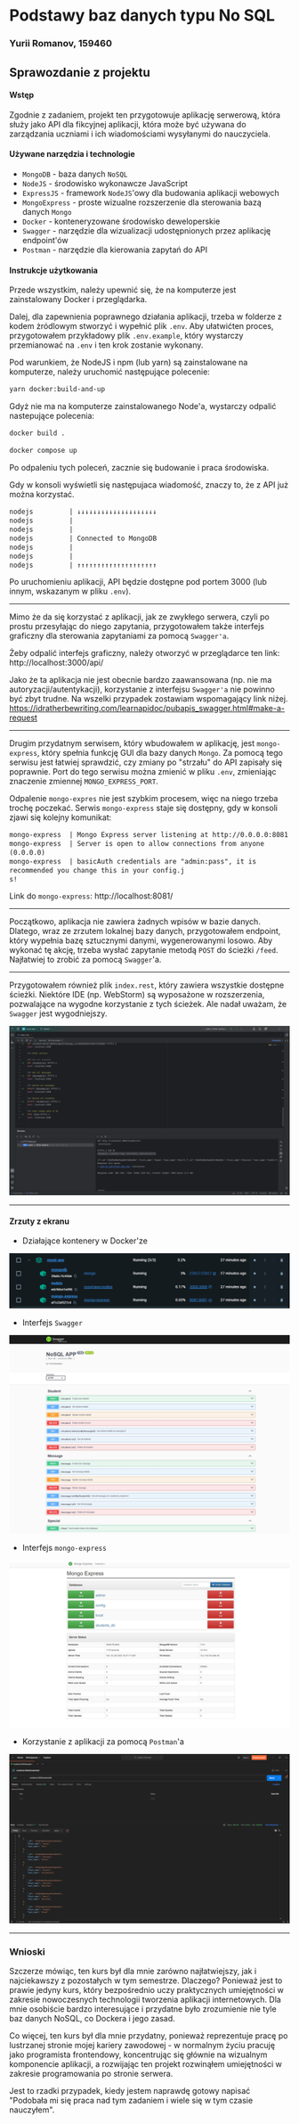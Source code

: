 # Podstawy baz danych typu No SQL

### Yurii Romanov, 159460

## Sprawozdanie z projektu

#### Wstęp

Zgodnie z zadaniem, projekt ten przygotowuje aplikację serwerową, która służy jako 
API dla fikcyjnej aplikacji, która może być używana do zarządzania 
uczniami i ich wiadomościami wysyłanymi do nauczyciela.

#### Używane narzędzia i technologie

- `MongoDB` - baza danych `NoSQL`
- `NodeJS` - środowisko wykonawcze JavaScript
- `ExpressJS` - framework `NodeJS`'owy dla budowania aplikacji webowych 
- `MongoExpress` - proste wizualne rozszerzenie dla sterowania bazą danych `Mongo` 
- `Docker` - konteneryzowane środowisko deweloperskie
- `Swagger` - narzędzie dla wizualizacji udostępnionych przez aplikację endpoint'ów
- `Postman` - narzędzie dla kierowania zapytań do API


#### Instrukcje użytkowania

Przede wszystkim, należy upewnić się, że na komputerze jest zainstalowany Docker i przeglądarka.

Dalej, dla zapewnienia poprawnego działania aplikacji, trzeba w folderze z kodem żródlowym stworzyć
i wypełnić plik `.env`. Aby ułatwićten proces, przygotowałem przykładowy plik `.env.example`, który 
wystarczy przemianować na `.env` i ten krok zostanie wykonany.

Pod warunkiem, że NodeJS i npm (lub yarn) są zainstalowane na komputerze, 
należy uruchomić następujące polecenie: 
```bash
yarn docker:build-and-up
```
Gdyż nie ma na komputerze zainstalowanego Node'a, wystarczy odpalić nastepujące polecenia:
```bash
docker build .
```
```bash
docker compose up
```

Po odpaleniu tych poleceń, zacznie się budowanie i praca środowiska. 

Gdy w konsoli wyświetli się następujaca wiadomość, znaczy to, że z API już można korzystać.
```
nodejs         | ↓↓↓↓↓↓↓↓↓↓↓↓↓↓↓↓↓↓↓↓
nodejs         | 
nodejs         | 
nodejs         | Connected to MongoDB
nodejs         | 
nodejs         | 
nodejs         | ↑↑↑↑↑↑↑↑↑↑↑↑↑↑↑↑↑↑↑↑
```

Po uruchomieniu aplikacji, API będzie dostępne pod portem 3000 (lub innym, wskazanym w pliku `.env`).

---

Mimo że da się korzystać z aplikacji, jak ze zwykłego serwera, czyli po prostu 
przesyłając do niego zapytania, przygotowałem także interfejs graficzny dla sterowania 
zapytaniami za pomocą `Swagger'a`.

Żeby odpalić interfejs graficzny, należy otworzyć w przeglądarce ten link:
http://localhost:3000/api/

Jako że ta aplikacja nie jest obecnie bardzo zaawansowana (np. nie ma autoryzacji/autentykacji),
korzystanie z interfejsu `Swagger'a` nie powinno być zbyt trudne.
Na wszelki przypadek zostawiam wspomagający link niżej.
https://idratherbewriting.com/learnapidoc/pubapis_swagger.html#make-a-request

---

Drugim przydatnym serwisem, który wbudowałem w aplikację, jest `mongo-express`, który 
spełnia funkcję GUI dla bazy danych `Mongo`. Za pomocą tego serwisu jest łatwiej sprawdzić, 
czy zmiany po "strzału" do API zapisały się poprawnie. Port do tego serwisu można zmienić w 
pliku `.env`, zmieniając znaczenie zmiennej `MONGO_EXPRESS_PORT`.

Odpalenie `mongo-expres` nie jest szybkim procesem, więc na niego trzeba trochę poczekać.
Serwis `mongo-express` staje się dostępny, gdy w konsoli zjawi się kolejny komunikat:
```
mongo-express  | Mongo Express server listening at http://0.0.0.0:8081
mongo-express  | Server is open to allow connections from anyone (0.0.0.0)
mongo-express  | basicAuth credentials are "admin:pass", it is recommended you change this in your config.j
s!
```

Link do `mongo-express`: http://localhost:8081/

---

Początkowo, aplikacja nie zawiera żadnych wpisów w bazie danych. Dlatego, wraz ze zrzutem 
lokalnej bazy danych, przygotowałem endpoint, który wypełnia bazę sztucznymi danymi, 
wygenerowanymi losowo.
Aby wykonać tę akcję, trzeba wysłać zapytanie metodą `POST` do ścieżki `/feed`.
Najłatwiej to zrobić za pomocą `Swagger`'a.

---

Przygotowałem również plik `index.rest`, który zawiera wszystkie dostępne ścieżki. 
Niektóre IDE (np. WebStorm) są wyposażone w rozszerzenia, pozwalające na wygodne korzystanie z 
tych ścieżek. Ale nadał uważam, że `Swagger` jest wygodniejszy.

![img_3.png](img_3.png)

---

#### Zrzuty z ekranu

- Działające kontenery w Docker'ze

![img.png](img.png)

- Interfejs `Swagger`

![img_1.png](img_1.png)

- Interfejs `mongo-express`

![img_2.png](img_2.png)

- Korzystanie z aplikacji za pomocą `Postman`'a

![img_4.png](img_4.png)

---

### Wnioski

Szczerze mówiąc, ten kurs był dla mnie zarówno najłatwiejszy, jak i najciekawszy z pozostałych w tym semestrze. Dlaczego? Ponieważ jest to prawie jedyny kurs, który bezpośrednio uczy praktycznych umiejętności w zakresie nowoczesnych technologii tworzenia aplikacji internetowych. Dla mnie osobiście bardzo interesujące i przydatne było zrozumienie nie tyle baz danych NoSQL, co Dockera i jego zasad.

Co więcej, ten kurs był dla mnie przydatny, ponieważ reprezentuje pracę po lustrzanej stronie mojej kariery zawodowej - w normalnym życiu pracuję jako programista frontendowy, koncentrując się głównie na wizualnym komponencie aplikacji, a rozwijając ten projekt rozwinąłem umiejętności w zakresie programowania po stronie serwera.

Jest to rzadki przypadek, kiedy jestem naprawdę gotowy napisać "Podobała mi się praca nad tym zadaniem i wiele się w tym czasie nauczyłem".